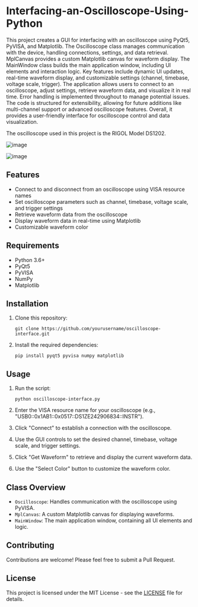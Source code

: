 # Interfacing-an-Oscilloscope-Using-Python

This project creates a GUI for interfacing with an oscilloscope using PyQt5, PyVISA, and Matplotlib. The Oscilloscope class manages communication with the device, handling connections, settings, and data retrieval. MplCanvas provides a custom Matplotlib canvas for waveform display. The MainWindow class builds the main application window, including UI elements and interaction logic. Key features include dynamic UI updates, real-time waveform display, and customizable settings (channel, timebase, voltage scale, trigger). The application allows users to connect to an oscilloscope, adjust settings, retrieve waveform data, and visualize it in real time. Error handling is implemented throughout to manage potential issues. The code is structured for extensibility, allowing for future additions like multi-channel support or advanced oscilloscope features. Overall, it provides a user-friendly interface for oscilloscope control and data visualization.

The oscilloscope used in this project is the RIGOL Model DS1202.

![image](https://github.com/user-attachments/assets/1d24674a-4955-46fa-abea-284619cb2ec7)

![image](https://github.com/user-attachments/assets/87220f73-7532-4243-b44b-71cc1cc6f070)

## Features

- Connect to and disconnect from an oscilloscope using VISA resource names
- Set oscilloscope parameters such as channel, timebase, voltage scale, and trigger settings
- Retrieve waveform data from the oscilloscope
- Display waveform data in real-time using Matplotlib
- Customizable waveform color

## Requirements

- Python 3.6+
- PyQt5
- PyVISA
- NumPy
- Matplotlib

## Installation

1. Clone this repository:
   ```
   git clone https://github.com/yourusername/oscilloscope-interface.git
   ```

2. Install the required dependencies:
   ```
   pip install pyqt5 pyvisa numpy matplotlib
   ```

## Usage

1. Run the script:
   ```
   python oscilloscope-interface.py
   ```

2. Enter the VISA resource name for your oscilloscope (e.g., "USB0::0x1AB1::0x0517::DS1ZE242906834::INSTR").

3. Click "Connect" to establish a connection with the oscilloscope.

4. Use the GUI controls to set the desired channel, timebase, voltage scale, and trigger settings.

5. Click "Get Waveform" to retrieve and display the current waveform data.

6. Use the "Select Color" button to customize the waveform color.

## Class Overview

- `Oscilloscope`: Handles communication with the oscilloscope using PyVISA.
- `MplCanvas`: A custom Matplotlib canvas for displaying waveforms.
- `MainWindow`: The main application window, containing all UI elements and logic.

## Contributing

Contributions are welcome! Please feel free to submit a Pull Request.

## License

This project is licensed under the MIT License - see the [LICENSE](LICENSE) file for details.
